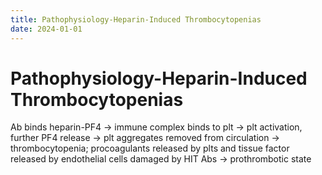 ```yaml
---
title: Pathophysiology-Heparin-Induced Thrombocytopenias
date: 2024-01-01
---
```

# Pathophysiology-Heparin-Induced Thrombocytopenias

 Ab binds heparin-PF4 → immune complex binds to plt → plt activation, further PF4 release → plt aggregates removed from circulation → thrombocytopenia; procoagulants released by plts and tissue factor released by endothelial cells damaged by HIT Abs → prothrombotic state
